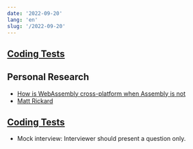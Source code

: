 ```yaml
---
date: '2022-09-20'
lang: 'en'
slug: '/2022-09-20'
---
```


## [Coding Tests](./../.././docs/pages/Coding%20Tests.md)

## Personal Research

- [How is WebAssembly cross-platform when Assembly is not](./../.././docs/pages/How%20is%20WebAssembly%20cross-platform%20when%20Assembly%20is%20not.md)
- [Matt Rickard](./../.././docs/pages/Matt%20Rickard.md)

## [Coding Tests](./../.././docs/pages/Coding%20Tests.md)

- Mock interview: Interviewer should present a question only.

<head>
  <html lang="en-US"/>
</head>
